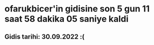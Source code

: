 # ofarukbicer'in gidisine son 5 gun 11 saat 58 dakika 05 saniye kaldi

## Gidis tarihi: 30.09.2022 :(